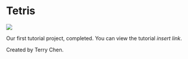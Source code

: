 # Tetris
<img src="https://lh3.googleusercontent.com/proxy/_6zDqHMWphFR_xn_wR-yi3b8uY2_pb1ToGec5jC4f2Bs4d-aOUBKndG1zSPMQhQWiOeCZcf0DJDiDmyHgGQ8ftdS1cOBR6QWBHZemVJc8cTWNxN5zatrDA">

Our first tutorial project, completed. You can view the tutorial *insert link*.


Created by Terry Chen.
